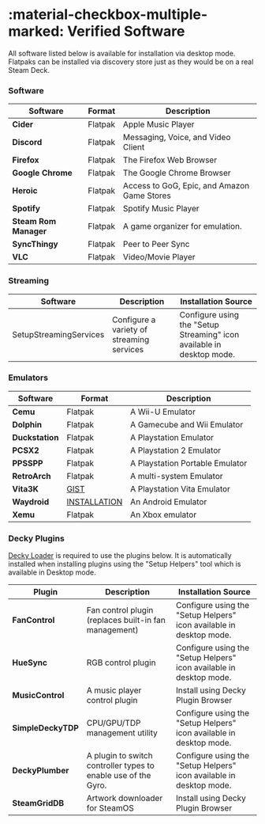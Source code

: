 # :material-checkbox-multiple-marked: Verified Software 

All software listed below is available for installation via desktop mode.  Flatpaks can be installed via discovery store just as they would be on a real Steam Deck.

### Software
|Software|Format|Description|
|----|----|----|
|**Cider**|Flatpak|Apple Music Player|
|**Discord**|Flatpak|Messaging, Voice, and Video Client|
|**Firefox**|Flatpak|The Firefox Web Browser|
|**Google Chrome**|Flatpak|The Google Chrome Browser|
|**Heroic**|Flatpak|Access to GoG, Epic, and Amazon Game Stores|
|**Spotify**|Flatpak|Spotify Music Player|
|**Steam Rom Manager**|Flatpak|A game organizer for emulation.|
|**SyncThingy**|Flatpak|Peer to Peer Sync|
|**VLC**|Flatpak|Video/Movie Player|

### Streaming
|Software|Description|Installation Source|
|----|----|----|
|SetupStreamingServices|Configure a variety of streaming services|Configure using the "Setup Streaming" icon available in desktop mode.|

### Emulators
|Software|Format|Description|
|----|----|----|
|**Cemu**|Flatpak|A Wii-U Emulator|
|**Dolphin**|Flatpak|A Gamecube and Wii Emulator|
|**Duckstation**|Flatpak|A Playstation Emulator|
|**PCSX2**|Flatpak|A Playstation 2 Emulator|
|**PPSSPP**|Flatpak|A Playstation Portable Emulator|
|**RetroArch**|Flatpak|A multi-system Emulator|
|**Vita3K**|[GIST](https://gist.github.com/fewtarius/b20f762581fb4922d6d17270e81b6d50)|A Playstation Vita Emulator|
|**Waydroid**|[INSTALLATION](https://github.com/SteamFork/SteamOS-Waydroid-Installer?tab=readme-ov-file#installation-steps)|An Android Emulator|
|**Xemu**|Flatpak|An Xbox emulator|

### Decky Plugins
[Decky Loader](https://github.com/SteamDeckHomebrew/decky-loader) is required to use the plugins below.  It is automatically installed when installing plugins using the "Setup Helpers" tool which is available in Desktop mode.

|Plugin|Description|Installation Source|
|----|----|----|
|**FanControl**|Fan control plugin (replaces built-in fan management)|Configure using the "Setup Helpers" icon available in desktop mode.|
|**HueSync**|RGB control plugin|Configure using the "Setup Helpers" icon available in desktop mode.|
|**MusicControl**|A music player control plugin|Install using Decky Plugin Browser|
|**SimpleDeckyTDP**|CPU/GPU/TDP management utility|Configure using the "Setup Helpers" icon available in desktop mode.|
|**DeckyPlumber**|A plugin to switch controller types to enable use of the Gyro.|Configure using the "Setup Helpers" icon available in desktop mode.|
|**SteamGridDB**|Artwork downloader for SteamOS|Install using Decky Plugin Browser|

